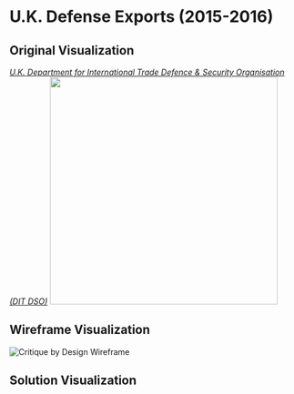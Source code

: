 # U.K. Defense Exports (2015-2016)
## Original Visualization
*[U.K. Department for International Trade Defence & Security Organisation (DIT DSO)](https://assets.publishing.service.gov.uk/government/uploads/system/uploads/attachment_data/file/631343/UK_defence_and_security_export_statistics_2016_Final_Version.pdf)*
<img src="https://user-images.githubusercontent.com/93099291/141019156-0bb9ecea-bbf9-4816-adef-0d16deebef79.png" width="400" />
## Wireframe Visualization
![Critique by Design Wireframe](https://user-images.githubusercontent.com/93099291/141019343-c5e09cc9-537c-42ce-ac88-acd7cad3e922.png)
## Solution Visualization
<div class="flourish-embed flourish-chart" data-src="visualisation/7753690"><script src="https://public.flourish.studio/resources/embed.js"></script></div>
